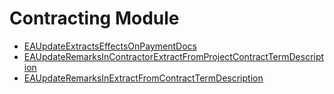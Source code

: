 # Contracting Module
  - [EAUpdateExtractsEffectsOnPaymentDocs](/entity-flows/contracting/EAUpdateExtractsEffectsOnPaymentDocs.md)
  - [EAUpdateRemarksInContractorExtractFromProjectContractTermDescription](/entity-flows/contracting/EAUpdateRemarksInContractorExtractFromProjectContractTermDescription.md)
  - [EAUpdateRemarksInExtractFromContractTermDescription](/entity-flows/contracting/EAUpdateRemarksInExtractFromContractTermDescription.md)
